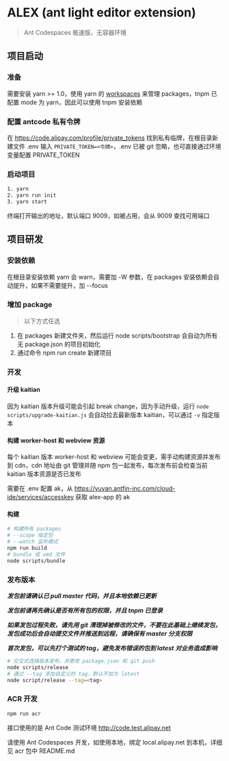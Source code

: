 # ALEX (ant light editor extension)
> Ant Codespaces 极速版，无容器环境


## 项目启动
### 准备
需要安装 yarn >= 1.0，使用 yarn 的 [workspaces](https://classic.yarnpkg.com/en/docs/workspaces/) 来管理 packages，tnpm 已配置 mode 为 yarn，因此可以使用 tnpm 安装依赖

### 配置 antcode 私有令牌
在 https://code.alipay.com/profile/private_tokens 找到私有临牌，在根目录新建文件 .env
输入 `PRIVATE_TOKEN=<令牌>`，.env 已被 git 忽略，也可直接通过环境变量配置 PRIVATE_TOKEN

### 启动项目
```bash
1. yarn
2. yarn run init
3. yarn start
```
终端打开输出的地址，默认端口 9009，如被占用，会从 9009 查找可用端口


## 项目研发
### 安装依赖
在根目录安装依赖 yarn 会 warn，需要加 -W 参数，在 packages 安装依赖会自动提升，如果不需要提升，加 --focus

### 增加 package
> 以下方式任选
1. 在 packages 新建文件夹，然后运行 node scripts/bootstrap 会自动为所有无 package.json 的项目初始化
2. 通过命令 npm run create <package> 新建项目

### 开发
#### 升级 kaitian
因为 kaitian 版本升级可能会引起 break change，因为手动升级，运行 `node scripts/upgrade-kaitian.js` 会自动拉去最新版本 kaitian，可以通过 `-v` 指定版本
#### 构建 worker-host 和 webview 资源
每个 kaitian 版本 worker-host 和 webview 可能会变更，需手动构建资源并发布到 cdn，cdn 地址由 git 管理并随 npm 包一起发布，每次发布前会检查当前 kaitian 版本资源是否已发布

需要在 .env 配置 ak，从 https://yuyan.antfin-inc.com/cloud-ide/services/accesskey 获取 alex-app 的 ak
#### 构建
```bash
# 构建所有 packages
# --scope 指定包
# --watch 监听模式
npm run build
# bundle 成 umd 文件
node scripts/bundle
```

### 发布版本

***发包前请确认已 pull master 代码，并且本地依赖已更新***

***发包前请再先确认是否有所有包的权限，并且 tnpm 已登录***

***如果发包过程失败，请先用 git 清理掉被修改的文件，不要在此基础上继续发包，发包成功后会自动提交文件并推送到远程，请确保有 master 分支权限***

***首次发包，可以先打个测试的 tag，避免发布错误的包到 latest 对业务造成影响***

```bash
# 交互式选择版本发布，并更改 package.json 和 git push
node scripts/release
# 通过 --tag 添加自定义的 tag，默认不加为 latest
node script/release --tag=<tag>
```

### ACR 开发
```bash
npm run acr
```
接口使用的是 Ant Code 测试环境 http://code.test.alipay.net

请使用 Ant Codespaces 开发，如使用本地，绑定 local.alipay.net 到本机，详细见 acr 包中 README.md
